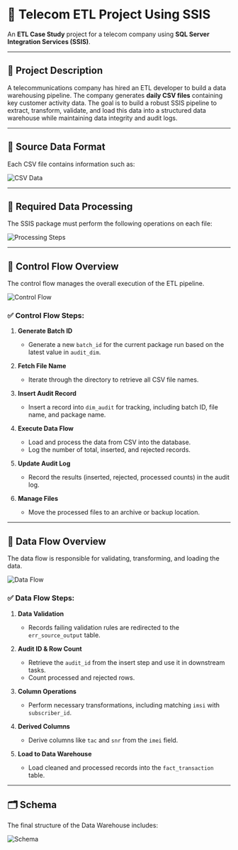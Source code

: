 # 📡 Telecom ETL Project Using SSIS

An **ETL Case Study** project for a telecom company using **SQL Server Integration Services (SSIS)**.

---

## 📘 Project Description

A telecommunications company has hired an ETL developer to build a data warehousing pipeline. The company generates **daily CSV files** containing key customer activity data. The goal is to build a robust SSIS pipeline to extract, transform, validate, and load this data into a structured data warehouse while maintaining data integrity and audit logs.

---

## 📂 Source Data Format

Each CSV file contains information such as:

![CSV Data](https://github.com/user-attachments/assets/145d1252-5dd5-484b-bd08-1c69655f0bbc)

---

## 🔄 Required Data Processing

The SSIS package must perform the following operations on each file:

![Processing Steps](https://github.com/user-attachments/assets/fe37b41f-9520-44f2-9c17-e0c9f356c762)

---

## 🔁 Control Flow Overview

The control flow manages the overall execution of the ETL pipeline.

![Control Flow](https://github.com/user-attachments/assets/ce1ff3af-82a2-40c5-8f96-35ba91e813e3)

### ✅ Control Flow Steps:

1. **Generate Batch ID**
   - Generate a new `batch_id` for the current package run based on the latest value in `audit_dim`.

2. **Fetch File Name**
   - Iterate through the directory to retrieve all CSV file names.

3. **Insert Audit Record**
   - Insert a record into `dim_audit` for tracking, including batch ID, file name, and package name.

4. **Execute Data Flow**
   - Load and process the data from CSV into the database.
   - Log the number of total, inserted, and rejected records.

5. **Update Audit Log**
   - Record the results (inserted, rejected, processed counts) in the audit log.

6. **Manage Files**
   - Move the processed files to an archive or backup location.

---

## 🔄 Data Flow Overview

The data flow is responsible for validating, transforming, and loading the data.

![Data Flow](https://github.com/user-attachments/assets/351b050c-d128-4439-b2b7-97e604ed0819)

### ✅ Data Flow Steps:

1. **Data Validation**
   - Records failing validation rules are redirected to the `err_source_output` table.

2. **Audit ID & Row Count**
   - Retrieve the `audit_id` from the insert step and use it in downstream tasks.
   - Count processed and rejected rows.

3. **Column Operations**
   - Perform necessary transformations, including matching `imsi` with `subscriber_id`.

4. **Derived Columns**
   - Derive columns like `tac` and `snr` from the `imei` field.

5. **Load to Data Warehouse**
   - Load cleaned and processed records into the `fact_transaction` table.

---

## 🗂️ Schema

The final structure of the Data Warehouse includes:

![Schema](https://github.com/user-attachments/assets/305f3263-4d1a-4014-93e9-2b2fa7ab7ed4)
